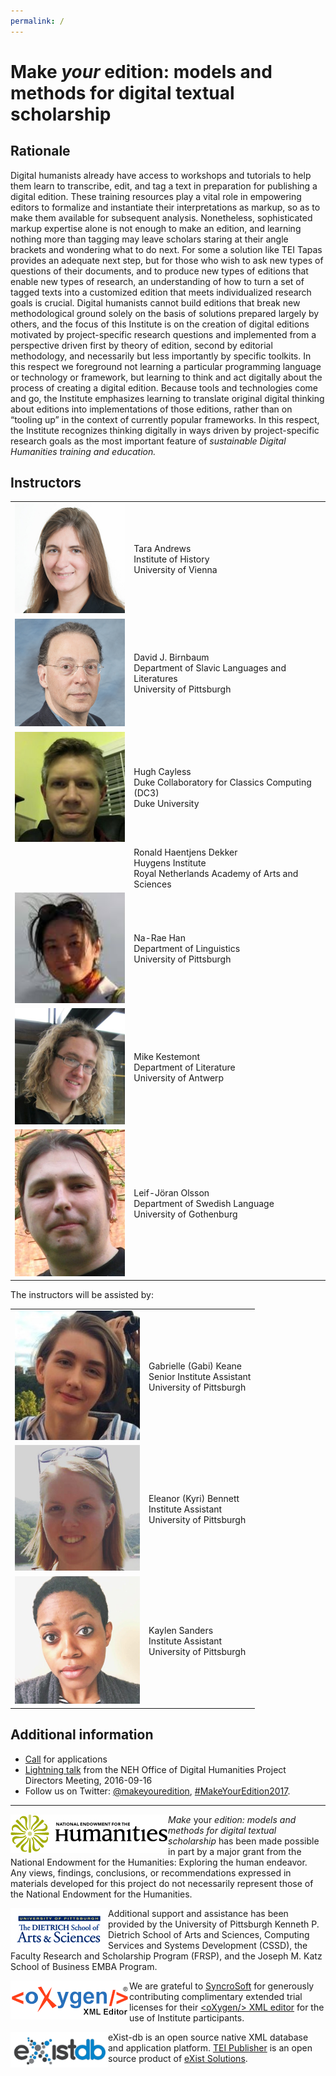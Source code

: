 ```yaml
---
permalink: /
---
```


# Make _your_ edition: models and methods for digital textual scholarship

## Rationale

Digital humanists already have access to workshops and tutorials to help them learn to transcribe, edit, and tag a text in preparation for publishing a digital edition. These training resources play a vital role in empowering editors to formalize and instantiate their interpretations as markup, so as to make them available for subsequent analysis. Nonetheless, sophisticated markup expertise alone is not enough to make an edition, and learning nothing more than tagging may leave scholars staring at their angle brackets and wondering what to do next. For some a solution like TEI Tapas provides an adequate next step, but for those who wish to ask new types of questions of their documents, and to produce new types of editions that enable new types of research, an understanding of how to turn a set of tagged texts into a customized edition that meets individualized research goals is crucial. Digital humanists cannot build editions that break new methodological ground solely on the basis of solutions prepared largely by others, and the focus of this Institute is on the creation of digital editions motivated by project-specific research questions and implemented from a perspective driven first by theory of edition, second by editorial methodology, and necessarily but less importantly by specific toolkits. In this respect we foreground not learning a particular programming language or technology or framework, but learning to think and act digitally about the process of creating a digital edition. Because tools and technologies come and go, the Institute emphasizes learning to translate original digital thinking about editions into implementations of those editions, rather than on “tooling up” in the context of currently popular frameworks. In this respect, the Institute recognizes thinking digitally in ways driven by project-specific research goals as the most important feature of _sustainable Digital Humanities training and education._

## Instructors

<table>
<tr><td><img src="images/tla.jpg" width="200px" alt="[Andrews picture]"/></td><td style="vertical-align: middle">Tara Andrews<br/>Institute of History<br/>University of Vienna</td></tr>
<tr><td><img src="images/djb.jpg" width="200px" alt="[Birnbaum picture]"/></td><td style="vertical-align: middle">David J. Birnbaum<br/>Department of Slavic Languages and Literatures<br/>University of Pittsburgh</td></tr>
<tr><td><img src="images/hc.png" width="200px" alt="[Cayless picture]"/></td><td style="vertical-align: middle">Hugh Cayless<br/>Duke Collaboratory for Classics Computing (DC3)<br/>Duke University</td></tr>
<tr><td>&#xa0;</td><td style="vertical-align: middle">Ronald Haentjens Dekker<br/>Huygens Institute<br/>Royal Netherlands Academy of Arts and Sciences</td></tr>
<tr><td><img src="images/nrh.jpeg" alt="[Han picture]" width="200px"/></td><td style="vertical-align: middle">Na-Rae Han<br/>Department of Linguistics<br/>University of Pittsburgh</td></tr>
<tr><td><img src="images/mk.jpg" width="200px" alt="[Kestemont picture]"></td><td style="vertical-align: middle">Mike Kestemont<br/>Department of Literature<br/>University of Antwerp</td></tr>
<tr><td><img src="images/ljo.jpg" width="200px" alt="[Olsson picture]"/></td><td style="vertical-align: middle">Leif-Jöran Olsson<br/>Department of Swedish Language<br/>University of Gothenburg</td></tr>
</table>

The instructors will be assisted by:

<table>
<tr><td><img src="images/gak.jpeg" width="200px" alt="[Keane picture]"/></td><td style="vertical-align: middle">Gabrielle (Gabi) Keane<br/>Senior Institute Assistant<br/>University of Pittsburgh</td></tr>
<tr><td><img src="images/ekb.jpg" width="200px" alt="[Bennett picture]"/></td><td style="vertical-align: middle">Eleanor (Kyri) Bennett<br/>Institute Assistant<br/>University of Pittsburgh</td></tr>
<tr><td><img src="images/ks_cropped.png" width="200px" alt="[Sanders image]"/></td><td style="vertical-align: middle">Kaylen Sanders<br/>Institute Assistant<br/>University of Pittsburgh</td></tr>
</table>
 
## Additional information

* [Call](admin/call.md) for applications
* [Lightning talk](admin/lightning.md) from the NEH Office of Digital Humanities Project Directors Meeting, 2016-09-16
* Follow us on Twitter: [@makeyouredition](https://twitter.com/makeyouredition), [#MakeYourEdition2017](https://twitter.com/hashtag/MakeYourEdition2017).

____
<a href="https://www.neh.gov/" title="National Endowment for the Humanities"><img align="left" src="images/neh_logo_horizontal_rgb.png" alt="NEH" class="rpad"></a>_Make_ your _edition: models and methods for digital textual scholarship_ has been made possible in part by a major grant from the National Endowment for the Humanities: Exploring the human endeavor. Any views, findings, conclusions, or recommendations expressed in materials developed for this project do not necessarily represent those of the National Endowment for the Humanities.

<a href="http://www.as.pitt.edu" title="Dietrich School of Arts and Sciences"><img align="left" src="images/aslogobsm.png" alt="Dietrich School of Arts and Sciences" class="rpad"></a>Additional support and assistance has been provided by the University of Pittsburgh Kenneth P. Dietrich School of Arts and Sciences, Computing Services and Systems Development (CSSD), the Faculty Research and Scholarship Program (FRSP), and the Joseph M. Katz School of Business EMBA Program. 

<a href="http://www.oxygenxml.com" title="Oxygen XML Editor"><img align="left" src="images/oxygen190x62.png" alt="Oxygen XML Editor" class="rpad"/></a>We are grateful to [SyncroSoft](http://www.sync.ro/) for generously contributing complimentary extended trial licenses for their [\<oXygen/\> XML editor](https://www.oxygenxml.com/) for the use of Institute participants.

<a href="http://www.exist-db.org"><img align="left" src="images/existdb.gif" alt="eXist-db" class="rpad" width="156px"/></a> eXist-db is an open source native XML database and application platform. <a href="http://teipublisher.com/">TEI Publisher</a> is an open source product of <a href="http://www.existsolutions.com/">eXist Solutions</a>.